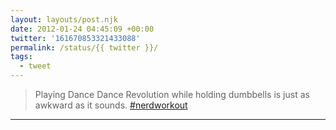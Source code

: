 ```yaml
---
layout: layouts/post.njk
date: 2012-01-24 04:45:09 +00:00
twitter: '161670853321433088'
permalink: /status/{{ twitter }}/
tags: 
  - tweet
---
```


> Playing Dance Dance Revolution while holding dumbbells is just as awkward as it sounds. [#nerdworkout](https://twitter.com/hashtag/nerdworkout)

---
